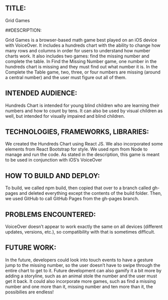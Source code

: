 ## TITLE:

  Grid Games 

##DESCRIPTION:

 Grid Games is a browser-based math game best played on an iOS device with VoiceOver. It  includes a hundreds chart with the ability to change how many rows and columns in order for users to understand how number charts work. It also includes two games: find the missing number and complete the table. In Find the Missing Number game, one number in the hundreds chart is missing and they must find out what number it is. In the Complete the Table game, two, three, or four numbers are missing (around a central number) and the user must figure out all of them.

## INTENDED AUDIENCE:

  Hundreds Chart is intended for young blind children who are learning their numbers and how to count by tens. It can also be used by visual children as well, but intended for visually impaired and blind children. 

## TECHNOLOGIES, FRAMEWORKS, LIBRARIES:

  We created the Hundreds Chart using React JS. We also incorporated some elements from React Bootstrap for style. We used npm from Node to manage and run the code. As stated in the description, this game is meant to be used in conjunction with iOS’s VoiceOver

## HOW TO BUILD AND DEPLOY: 

  To build, we called npm build, then copied that over to a branch called gh-pages and deleted everything except the contents of the build folder. Then, we used GitHub to call GitHub Pages from the gh-pages branch.

## PROBLEMS ENCOUNTERED:

  VoiceOver doesn’t appear to work exactly the same on all devices (different updates, versions, etc.), so compatibility with that is sometimes difficult. 

## FUTURE WORK: 

  In the future, developers could look into touch events to have a gesture jump to the missing number, so the user doesn’t have to swipe through the entire chart to get to it. Future development can also gamify it a bit more by adding a storyline, such as an animal stole the number and the user must get it back. It could also incorporate more games, such as find a missing number and one more than it, missing number and ten more than it, the possibilies are endless!
